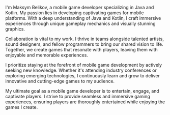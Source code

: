 I'm Maksym Belikov, a mobile game developer specializing in Java and Kotlin. My passion lies in developing captivating games for mobile platforms. With a deep understanding of Java and Kotlin, I craft immersive experiences through unique gameplay mechanics and visually stunning graphics.

Collaboration is vital to my work. I thrive in teams alongside talented artists, sound designers, and fellow programmers to bring our shared vision to life. Together, we create games that resonate with players, leaving them with enjoyable and memorable experiences.

I prioritize staying at the forefront of mobile game development by actively seeking new knowledge. Whether it's attending industry conferences or exploring emerging technologies, I continuously learn and grow to deliver innovative and cutting-edge games to my audience.

My ultimate goal as a mobile game developer is to entertain, engage, and captivate players. I strive to provide seamless and immersive gaming experiences, ensuring players are thoroughly entertained while enjoying the games I create.
